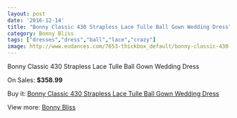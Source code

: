 ```yaml
---
layout: post
date: '2016-12-14'
title: "Bonny Classic 430 Strapless Lace Tulle Ball Gown Wedding Dress"
category: Bonny Bliss
tags: ["dresses","dress","ball","lace","crazy"]
image: http://www.eudances.com/7653-thickbox_default/bonny-classic-430-strapless-lace-tulle-ball-gown-wedding-dress.jpg
---
```

Bonny Classic 430 Strapless Lace Tulle Ball Gown Wedding Dress

On Sales: **$358.99**
<a href="https://www.eudances.com/en/bonny-bliss/2708-bonny-classic-430-strapless-lace-tulle-ball-gown-wedding-dress.html"><amp-img layout="responsive" width="600" height="600" src="//www.eudances.com/7653-thickbox_default/bonny-classic-430-strapless-lace-tulle-ball-gown-wedding-dress.jpg" alt="Bonny Classic 430 Strapless Lace Tulle Ball Gown Wedding Dress 0" /></a>
<a href="https://www.eudances.com/en/bonny-bliss/2708-bonny-classic-430-strapless-lace-tulle-ball-gown-wedding-dress.html"><amp-img layout="responsive" width="600" height="600" src="//www.eudances.com/7654-thickbox_default/bonny-classic-430-strapless-lace-tulle-ball-gown-wedding-dress.jpg" alt="Bonny Classic 430 Strapless Lace Tulle Ball Gown Wedding Dress 1" /></a>
<a href="https://www.eudances.com/en/bonny-bliss/2708-bonny-classic-430-strapless-lace-tulle-ball-gown-wedding-dress.html"><amp-img layout="responsive" width="600" height="600" src="//www.eudances.com/7655-thickbox_default/bonny-classic-430-strapless-lace-tulle-ball-gown-wedding-dress.jpg" alt="Bonny Classic 430 Strapless Lace Tulle Ball Gown Wedding Dress 2" /></a>
<a href="https://www.eudances.com/en/bonny-bliss/2708-bonny-classic-430-strapless-lace-tulle-ball-gown-wedding-dress.html"><amp-img layout="responsive" width="600" height="600" src="//www.eudances.com/7656-thickbox_default/bonny-classic-430-strapless-lace-tulle-ball-gown-wedding-dress.jpg" alt="Bonny Classic 430 Strapless Lace Tulle Ball Gown Wedding Dress 3" /></a>

Buy it: [Bonny Classic 430 Strapless Lace Tulle Ball Gown Wedding Dress](https://www.eudances.com/en/bonny-bliss/2708-bonny-classic-430-strapless-lace-tulle-ball-gown-wedding-dress.html "Bonny Classic 430 Strapless Lace Tulle Ball Gown Wedding Dress")

View more: [Bonny Bliss](https://www.eudances.com/en/40-bonny-bliss "Bonny Bliss")